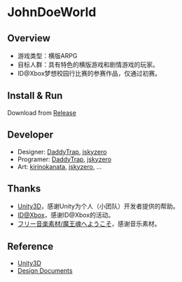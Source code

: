 # JohnDoeWorld

## Overview

+ 游戏类型：横版ARPG
+ 目标人群：具有特色的横版游戏和剧情游戏的玩家。
+ ID@Xbox梦想校园行比赛的参赛作品，仅通过初赛。

## Install & Run

Download from [Release](https://github.com/jskyzero/JohnDoeWorld/releases)

## Developer

+ Designer: [DaddyTrap](https://github.com/DaddyTrap), [jskyzero](https://github.com/jskyzero)
+ Programer: [DaddyTrap](https://github.com/DaddyTrap), [jskyzero](https://github.com/jskyzero)
+ Art: [kirinokanata](https://twitter.com/kirinokanata), [jskyzero](https://github.com/jskyzero), ...

## Thanks

+ [Unity3D](https://unity3d.com/cn/)，感谢Unity为个人（小团队）开发者提供的帮助。
+ [ID@Xbox](https://www.xbox.com/developers/id)，感谢ID@Xbox的活动。
+ [フリー音楽素材/魔王魂へようこそ](https://maoudamashii.jokersounds.com/)，感谢音乐素材。

## Reference

+ [Unity3D](https://unity3d.com/cn/)
+ [Design Documents](https://github.com/jskyzero/JohnDoeWorld/tree/design)
